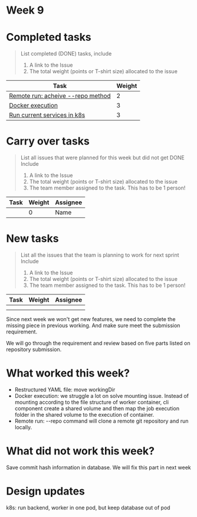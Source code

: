 
# Week 9

# Completed tasks

> List completed (DONE) tasks, include
> 1. A link to the Issue
> 2. The total weight (points or T-shirt size) allocated to the issue

| Task                                                                                       | Weight |
|--------------------------------------------------------------------------------------------|--------|
| [Remote run: acheive --repo method](https://github.com/CS6510-SEA-SP25/t1-cicd/issues/256) | 2      |
| [Docker execution](https://github.com/CS6510-SEA-SP25/t1-cicd/issues/257)                  | 3      |
| [Run current services in k8s](https://github.com/CS6510-SEA-SP25/t1-cicd/issues/257)       | 3      |

# Carry over tasks

> List all issues that were planned for this week but did not get DONE
> Include
> 1. A link to the Issue
> 2. The total weight (points or T-shirt size) allocated to the issue
> 3. The team member assigned to the task. This has to be 1 person!

| Task | Weight | Assignee |
| ---- | ------ | -------- |
| [](https://github.com/CS6510-SEA-SP25/t1-cicd/issues/) | 0 | Name |

# New tasks

> List all the issues that the team is planning to work for next sprint
> Include
> 1. A link to the Issue
> 2. The total weight (points or T-shirt size) allocated to the issue
> 3. The team member assigned to the task. This has to be 1 person!

| Task | Weight | Assignee |
| ---- |--|--|
| [](https://github.com/CS6510-SEA-SP25/t1-cicd/issues/) |  |  |
| [](https://github.com/CS6510-SEA-SP25/t1-cicd/issues/) |  |  |

Since next week we won't get new features, we need to complete the missing piece in previous working. 
And make sure meet the submission requirement.

We will go through the requirement and review based on five parts listed on repository submission.



# What worked this week?
* Restructured YAML file: move workingDir
* Docker execution: we struggle a lot on solve mounting issue. Instead of mounting according to the file structure of worker container, cli component create a shared volume and then map the job execution folder in the shared volume to the execution of container.
* Remote run: --repo command will clone a remote git repository and run locally.

# What did not work this week?

Save commit hash information in database. We will fix this part in next week


# Design updates
k8s: run backend, worker in one pod, but keep database out of pod
